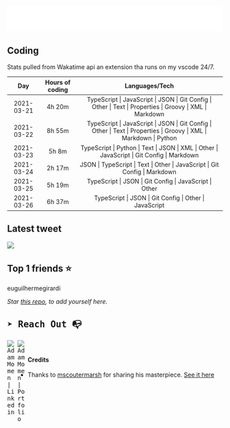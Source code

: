 
![test image size](/assets/welcome_message.gif)

## Coding
Stats pulled from Wakatime api an extension tha runs on my vscode 24/7.

|Day|Hours of coding|Languages/Tech|
|:-:|:-:|:-:|
|2021-03-21|4h 20m|TypeScript &#124; JavaScript &#124; JSON &#124; Git Config &#124; Other &#124; Text &#124; Properties &#124; Groovy &#124; XML &#124; Markdown|
|2021-03-22|8h 55m|TypeScript &#124; JavaScript &#124; JSON &#124; Git Config &#124; Other &#124; Text &#124; Properties &#124; Groovy &#124; XML &#124; Markdown &#124; Python|
|2021-03-23|5h 8m|TypeScript &#124; Python &#124; Text &#124; JSON &#124; XML &#124; Other &#124; JavaScript &#124; Git Config &#124; Markdown|
|2021-03-24|2h 17m|JSON &#124; TypeScript &#124; Text &#124; Other &#124; JavaScript &#124; Git Config &#124; Markdown|
|2021-03-25|5h 19m|TypeScript &#124; JSON &#124; Git Config &#124; JavaScript &#124; Other|
|2021-03-26|6h 37m|TypeScript &#124; JSON &#124; Git Config &#124; Other &#124; JavaScript|

## Latest tweet
[<img src="<tweet-image-url>" width="400">](<tweet-url>)

## Top 1 friends ⭐️
euguilhermegirardi

*Star [this repo](https://github.com/AdamMomen/AdamMomen), to add yourself here.*


<samp>

## ➤ Reach Out :mailbox_with_no_mail:

>
  <a href="https://www.linkedin.com/in/adam-momen-99596275/">
     <img align="left" alt="Adam Momen | Linkedin" width="24px" src="./assets/Linkedin.svg" />
   </a>

   <a href="https://adammomen.com/">
     <img align="left" alt="Adam Momen | Portfolio" width="24px" src="./assets/web.svg" />
   </a>

</samp>

<br>

#### Credits
* Thanks to [mscoutermarsh](https://github.com/mscoutermarsh) for sharing his masterpiece. [See it here](https://github.com/mscoutermarsh/mscoutermarsh)